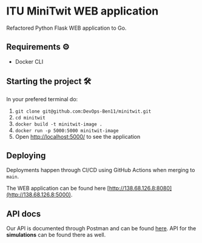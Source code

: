 # ITU MiniTwit WEB application

Refactored Python Flask WEB application to Go.

## Requirements ⚙️

- Docker CLI

## Starting the project 🛠

In your prefered terminal do:

1. `git clone git@github.com:DevOps-Ben11/minitwit.git`
2. `cd minitwit`
3. `docker build -t minitwit-image .`
4. `docker run -p 5000:5000 minitwit-image`
5. Open [http://localhost:5000/](http://localhost:5000/) to see the application

## Deploying
Deployments happen through CI/CD using GitHub Actions when merging to `main`.

The WEB application can be found here [http://138.68.126.8:8080](http://138.68.126.8:5000).

## API docs
Our API is documented through Postman and can be found [here](https://documenter.getpostman.com/view/1487273/2sA2rCU2He#intro). API for the **simulations** can be found there as well.